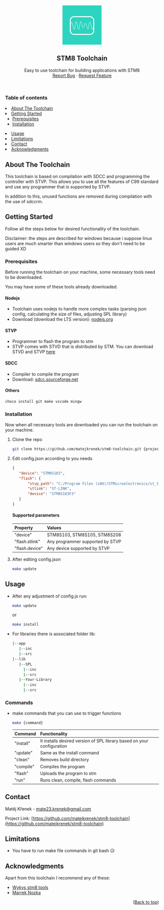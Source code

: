 <!-- Improved compatibility of back to top link: See: https://github.com/othneildrew/Best-README-Template/pull/73 -->
<a name="readme-top"></a>
<!--
*** Thanks for checking out the Best-README-Template. If you have a suggestion
*** that would make this better, please fork the repo and create a pull request
*** or simply open an issue with the tag "enhancement".
*** Don't forget to give the project a star!
*** Thanks again! Now go create something AMAZING! :D
-->

<a href="https://github.com/matejkrenek/serial-monitor">
  <p align="center">
    <img src="https://github.com/matejkrenek/serial-monitor/blob/1.0.0/public/logo.svg" width="128" />
  </p>
</a>
<div align="center">
  <h2 align="center">STM8 Toolchain</h2>

  <p align="center">
    Easy to use toolchain for building applications with STM8
    <br />
    <a href="https://github.com/matejkrenek/stm8-toolchain/issues">Report Bug</a>
    ·
    <a href="https://github.com/matejkrenek/stm8-toolchain/issues">Request Feature</a>
  </p>
</div>

<br/>

<!-- TABLE OF CONTENTS -->
### Table of contents
  <li>
    <a href="#about-the-toolchain">About The Toolchain</a>
  </li>
  <li>
    <a href="#getting-started">Getting Started</a>
    <ul>
      <li><a href="#prerequisites">Prerequisites</a></li>
      <li><a href="#installation">Installation</a></li>
    </ul>
  </li>
  <li><a href="#usage">Usage</a></li>
  <li><a href="#limitations">Limitations</a></li>
  <li><a href="#contact">Contact</a></li>
  <li><a href="#acknowledgments">Acknowledgments</a></li>



<!-- ABOUT THE TOOLCHAIN -->
## About The Toolchain

This toolchain is based on compilation with SDCC and programming the controller with STVP. This allows you to use all the features of C99 standard and use any programmer that is supported by STVP.

In addition to this, unused functions are removed during compilation with the use of sdccrm.

<!-- GETTING STARTED -->
## Getting Started

Follow all the steps below for desired functionality of the toolchain.

Disclaimer: the steps are described for windows because i suppose linux users are much smarter than windows users so they don't need to be guided XD

### Prerequisites

Before running the toolchain on your machine, some necessary tools need to be downloaded.

You may have some of these tools already downloaded.

#### Nodejs
- Toolchain uses nodejs to handle more complex tasks (parsing json config, calculating the size of files, adjusting SPL library)
- Download (download the LTS version): [nodejs.org](https://nodejs.org/en/)
#### STVP
- Programmer to flash the program to stm
- STVP comes with STVD that is distributed by STM. You can download STVD and STVP [here](https://my.st.com/content/my_st_com/en/products/development-tools/software-development-tools/stm8-software-development-tools/stm8-ides/stvd-stm8.license=1601176827357.product=STVD-STM8.version=42.0.0.html)
#### SDCC
- Compiler to compile the program
- Download: [sdcc.sourceforge.net](https://sdcc.sourceforge.net/)
#### Others
   ```sh
   choco install git make vscode mingw
   ```
### Installation

Now when all necessary tools are downloaded you can run the toolchain on your machine. 

1. Clone the repo

   ```sh
   git clone https://github.com/matejkrenek/stm8-toolchain.git {project_name}
   ```
2. Edit config.json according to you needs

   ```json
   {
      "device": "STM8S103",
      "flash": {
          "stvp_path": "C:/Program Files (x86)/STMicroelectronics/st_toolset/stvp/",
          "stlink": "ST-LINK",
          "device": "STM8S103F3"
      }
   }
   ```
   #### Supported parameters
    | Property        | Values                            |
    | --------------- | --------------------------------- |
    | "device"        | STM8S103, STM8S105, STM8S208      |
    | "flash.stlink"  | Any programmer supported by STVP  |
    | "flash.device"  | Any device supported by STVP      |
    
3. After editing config.json 

   ```sh
   make update
   ```

<!-- USAGE EXAMPLES -->
## Usage
- After any adjustment of config.js run:

   ```sh
   make update
   ```
   or
   
   ```sh
   make install
   ```
- For libraries there is associated folder lib:

   ```sh
   |--app
      |--inc
      |--src
   |--lib
      |--SPL
        |--inc
        |--src
      |--Your-Library
        |--inc
        |--src
   ```
### Commands
- make commands that you can use to trigger functions

   ```sh
   make {command}
   ```
  | Command         | Functionality                                                               |
  | --------------- | --------------------------------------------------------------------------- |
  | "install"       | It installs desired version of SPL library based on your configuration      |
  | "update"        | Same as the install command                                                 |
  | "clean"         | Removes build directory                                                     |
  | "compile"       | Compiles the program                                                        |
  | "flash"         | Uploads the program to stm                                                  |
  | "run"           | Runs clean, compile, flash commands                                         |

<!-- CONTACT -->
## Contact

Matěj Křenek - [mate23.krenek@gmail.com](mailto:mate23.krenek@gmail.com)

Project Link: [https://github.com/matejkrenek/stm8-toolchain](https://github.com/matejkrenek/stm8-toolchain)

<!-- LIMITATIONS -->
## Limitations

- You have to run make file commands in git bash 😥

<!-- ACKNOWLEDGMENTS -->
## Acknowledgments

Apart from this toolchain I recommend any of these:
* [Wykys stm8 tools](https://gitlab.com/wykys/stm8-tools)
* [Marrek Nozka](https://github.com/spseol/STM8-deroboard-start)

<p align="right">(<a href="#readme-top">Back to top</a>)</p>

